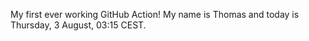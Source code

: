 My first ever working GitHub Action!
My name is Thomas and today is Thursday, 3 August, 03:15 CEST. 
